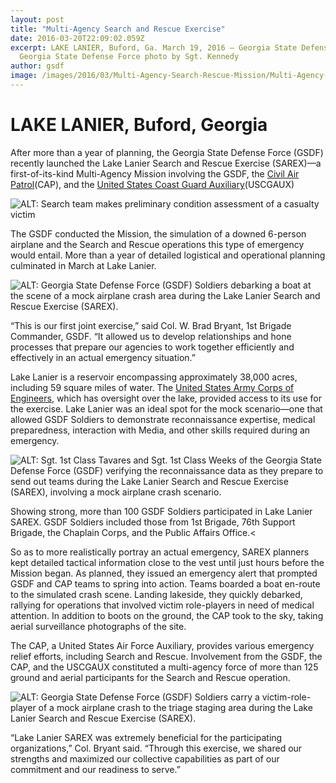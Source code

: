 ```yaml
---
layout: post
title: "Multi-Agency Search and Rescue Exercise"
date: 2016-03-20T22:09:02.059Z
excerpt: LAKE LANIER, Buford, Ga. March 19, 2016 – Georgia State Defense Force (GSDF) Soldiers debarking a boat at the scene of a mock airplane crash area during the Lake Lanier Search and Rescue Exercise (SAREX). The GSDF, Civil Air Patrol, and United States Coast Guard Auxiliary participated in this Multi-Agency Search and Rescue Mission. 
  Georgia State Defense Force photo by Sgt. Kennedy
author: gsdf
image: /images/2016/03/Multi-Agency-Search-Rescue-Mission/Multi-Agency-Search-Rescue-Mission-19MAR16-Lake-Lanier.jpg
---
```


# LAKE LANIER, Buford, Georgia


After more than a year of planning, the Georgia State Defense Force (GSDF) recently launched the Lake Lanier Search and Rescue Exercise (SAREX)—a first-of-its-kind Multi-Agency Mission involving the GSDF, the [Civil Air Patrol](http://www.gocivilairpatrol.com)(CAP), and the [United States Coast Guard Auxiliary](http://www.cgaux.org)(USCGAUX)


![ALT: Search team makes preliminary condition assessment of a casualty victim](/images/2016/03/Multi-Agency-Search-Rescue-Mission/Multi-Agency-Search-Rescue-Mission-GSDF-19-MAR-2016.jpg "Title: Search team makes preliminary condition assessment of a casualty victim | Georgia State Defense Force photo by Pfc. Alexander Davidson")

The GSDF conducted the Mission, the simulation of a downed 6-person airplane and the Search and Rescue operations this type of emergency would entail. More than a year of detailed logistical and operational planning culminated in March at Lake Lanier.

![ALT: Georgia State Defense Force (GSDF) Soldiers debarking a boat at the scene of a mock airplane crash area during the Lake Lanier Search and Rescue Exercise (SAREX).](Multi-Agency-Search-Rescue-Mission-19MAR16-Lake-Lanier.jpg "Title: ")


“This is our first joint exercise,” said Col. W. Brad Bryant, 1st Brigade Commander, GSDF. “It allowed us to develop relationships and hone processes that prepare our agencies to work together efficiently and effectively in an actual emergency situation.”

Lake Lanier is a reservoir encompassing approximately 38,000 acres, including 59 square miles of water. The [United States Army Corps of Engineers](http://www.usace.army.mil), which has oversight over the lake, provided access to its use for the exercise. Lake Lanier was an ideal spot for the mock scenario—one that allowed GSDF Soldiers to demonstrate reconnaissance expertise, medical preparedness, interaction with Media, and other skills required during an emergency.

![ALT: Sgt. 1st Class Tavares and Sgt. 1st Class Weeks of the Georgia State Defense Force (GSDF) verifying the reconnaissance data as they prepare to send out teams during the Lake Lanier Search and Rescue Exercise (SAREX), involving a mock airplane crash scenario. ](Prepare-to-Deploy-Search-Teams1.jpg "LAKE LANIER, Buford, Ga. March 19, 2016 – Sgt. 1st Class Tavares and Sgt. 1st Class Weeks of the Georgia State Defense Force (GSDF) verifying the reconnaissance data as they prepare to send out teams during the Lake Lanier Search and Rescue Exercise (SAREX), involving a mock airplane crash scenario. The GSDF, Civil Air Patrol, and United States Coast Guard Auxiliary participated in this Multi-Agency Search and Rescue Mission. | Georgia State Defense Force photo by Pfc. Davidson")

Showing strong, more than 100 GSDF Soldiers participated in Lake Lanier SAREX. GSDF Soldiers included those from 1st Brigade, 76th Support Brigade, the Chaplain Corps, and the Public Affairs Office.<

So as to more realistically portray an actual emergency, SAREX planners kept detailed tactical information close to the vest until just hours before the Mission began. As planned, they issued an emergency alert that prompted GSDF and CAP teams to spring into action. Teams boarded a boat en-route to the simulated crash scene. Landing lakeside, they quickly debarked, rallying for operations that involved victim role-players in need of medical attention. In addition to boots on the ground, the CAP took to the sky, taking aerial surveillance photographs of the site.

The CAP, a United States Air Force Auxiliary, provides various emergency relief efforts, including Search and Rescue. Involvement from the GSDF, the CAP, and the USCGAUX constituted a multi-agency force of more than 125 ground and aerial participants for the Search and Rescue operation.


![ALT: Georgia State Defense Force (GSDF) Soldiers carry a victim-role-player of a mock airplane crash to the triage staging area during the Lake Lanier Search and Rescue Exercise (SAREX).](carrying-an-injured.jpg "Title: LAKE LANIER, Buford, Ga. March 19, 2016 – Georgia State Defense Force (GSDF) Soldiers carry a victim-role-player of a mock airplane crash to the triage staging area during the Lake Lanier Search and Rescue Exercise (SAREX). The GSDF, Civil Air Patrol, and United States Coast Guard Auxiliary participated in the Multi-Agency Search and Rescue Mission. | Georgia State Defense Force photo by Pfc. Davidson")



“Lake Lanier SAREX was extremely beneficial for the participating organizations,” Col. Bryant said. “Through this exercise, we shared our strengths and maximized our collective capabilities as part of our commitment and our readiness to serve.”

